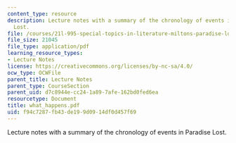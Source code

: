 ```yaml
---
content_type: resource
description: Lecture notes with a summary of the chronology of events in Paradise
  Lost.
file: /courses/21l-995-special-topics-in-literature-miltons-paradise-lost-january-iap-2008/f94c7287fb43de199d0914df0d457f69_what_happens.pdf
file_size: 21045
file_type: application/pdf
learning_resource_types:
- Lecture Notes
license: https://creativecommons.org/licenses/by-nc-sa/4.0/
ocw_type: OCWFile
parent_title: Lecture Notes
parent_type: CourseSection
parent_uid: d7c8944e-cc24-1a89-7afe-162bd0fed6ea
resourcetype: Document
title: what_happens.pdf
uid: f94c7287-fb43-de19-9d09-14df0d457f69
---
```

Lecture notes with a summary of the chronology of events in Paradise Lost.
